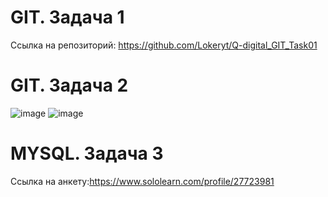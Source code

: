 # GIT. Задача 1
  Ссылка на репозиторий: https://github.com/Lokeryt/Q-digital_GIT_Task01
# GIT. Задача 2
  ![image](https://user-images.githubusercontent.com/84319426/205139658-bfb340bd-3c08-460b-bec6-e3bb1607ab23.png)
  ![image](https://user-images.githubusercontent.com/84319426/205139698-03d630b9-6d48-456e-be93-144d0296ef4f.png)
# MYSQL. Задача 3
  Ссылка на анкету:https://www.sololearn.com/profile/27723981
